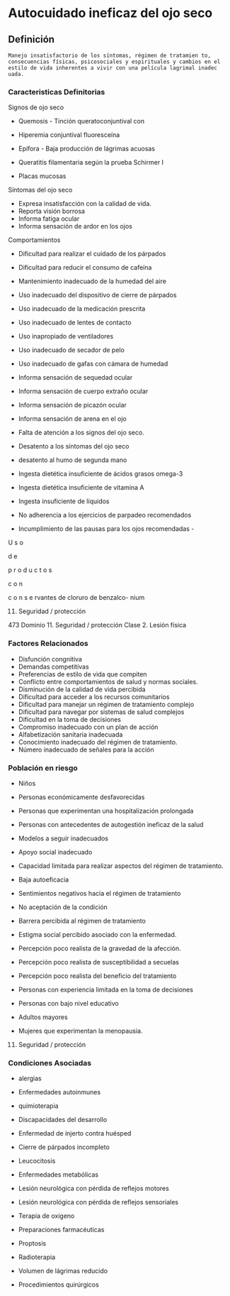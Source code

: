 # Autocuidado ineficaz del ojo seco
## Definición
	Manejo insatisfactorio de los síntomas, régimen de tratamien to, consecuencias físicas, psicosociales y espirituales y cambios en el estilo de vida inherentes a vivir con una película lagrimal inadec uada.

### Caracteristicas Definitorias
Signos de ojo seco   
- Quemosis  - Tinción queratoconjuntival con  
 
- Hiperemia conjuntival   fluoresceína  
 
- Epífora  - Baja producción de lágrimas 
acuosas  
 
- Queratitis filamentaria   según la prueba Schirmer I  
 
- Placas mucosas   
  
 
 
Síntomas del ojo seco   
- Expresa insatisfacción con la 
calidad de vida.   
- Reporta visión borrosa   
- Informa fatiga ocular   
- Informa sensación de ardor en los 
ojos 
 
Comportamientos   
- Dificultad para realizar el cuidado 
de los párpados   
- Dificultad para reducir el 
consumo de cafeína   
- Mantenimiento inadecuado de 
la humedad del aire   
- Uso inadecuado del dispositivo 
de cierre de párpados   
- Uso inadecuado de la 
medicación prescrita   
- Uso inadecuado de lentes de 
contacto   
- Uso inapropiado de ventiladores   
- Uso inadecuado de secador de 
pelo  
- Uso inadecuado de gafas con 
cámara de humedad    
- Informa sensación de sequedad 
ocular   
- Informa sensación de cuerpo 
extraño ocular   
- Informa sensación de picazón 
ocular   
- Informa sensación de arena en el 
ojo 
 
 
- Falta de atención a los signos del 
ojo seco.   
- Desatento a los síntomas del ojo 
seco   
- desatento al humo de segunda mano   
- Ingesta dietética insuficiente 
de ácidos grasos omega-3   
- Ingesta dietética insuficiente de 
vitamina A   
- Ingesta insuficiente de líquidos   
- No adherencia a los ejercicios de 
parpadeo recomendados   
- Incumplimiento de las pausas 
para los ojos recomendadas   -
 
U
s
o
 
d
e
 
p
r
o
d
u
c
t
o
s
 
c
o
n
 
c
o
n
s
e
rvantes de cloruro de benzalco-
nium  
 
 
 
 
 
 
 11. Seguridad / protección
 
 
 
 
473 
Dominio 11. Seguridad / protección  Clase 2. Lesión física

### Factores Relacionados
- Disfunción congnitiva   
- Demandas competitivas   
- Preferencias de estilo de vida que 
compiten   
- Conflicto entre comportamientos 
de salud y normas sociales.   
- Disminución de la calidad de vida 
percibida   
- Dificultad para acceder a los 
recursos comunitarios   
- Dificultad para manejar un régimen 
de tratamiento complejo   
- Dificultad para navegar por 
sistemas de salud 
complejos   
- Dificultad en la toma de decisiones   
- Compromiso inadecuado con un 
plan de acción   
- Alfabetización sanitaria 
inadecuada   
- Conocimiento inadecuado del 
régimen de tratamiento.   
- Número inadecuado de 
señales para la acción

### Población en riesgo
- Niños   
- Personas económicamente 
desfavorecidas   
- Personas que experimentan 
una hospitalización 
prolongada   
- Personas con antecedentes de 
autogestión ineficaz de la salud    
 
 
 
 
- Modelos a seguir inadecuados   
- Apoyo social inadecuado   
- Capacidad limitada para realizar 
aspectos del régimen de 
tratamiento.   
- Baja autoeficacia   
- Sentimientos negativos hacia el 
régimen de tratamiento   
- No aceptación de la condición   
- Barrera percibida al régimen 
de tratamiento   
- Estigma social percibido asociado 
con la enfermedad.   
- Percepción poco realista de la 
gravedad de la afección.   
- Percepción poco realista de 
susceptibilidad a secuelas   
- Percepción poco realista del 
beneficio del tratamiento  
 
 
 
 
 
- Personas con experiencia 
limitada en la toma de 
decisiones   
- Personas con bajo nivel 
educativo   
- Adultos mayores   
- Mujeres que experimentan la 
menopausia.  
 
 11. Seguridad / protección

### Condiciones Asociadas
- alergias   
- Enfermedades autoinmunes   
- quimioterapia   
- Discapacidades del desarrollo   
- Enfermedad de injerto contra 
huésped   
- Cierre de párpados incompleto   
- Leucocitosis   
- Enfermedades metabólicas   
- Lesión neurológica con pérdida 
de reflejos motores   
 
- Lesión neurológica con pérdida 
de reflejos sensoriales   
- Terapia de oxigeno   
- Preparaciones farmacéuticas   
- Proptosis   
- Radioterapia   
- Volumen de lágrimas reducido   
- Procedimientos quirúrgicos

